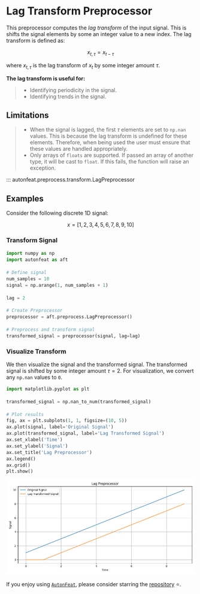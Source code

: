 <!-- 
MIT License

Copyright (c) 2023 Carnegie Mellon University, Auton Lab

Permission is hereby granted, free of charge, to any person obtaining a copy
of this software and associated documentation files (the "Software"), to deal
in the Software without restriction, including without limitation the rights
to use, copy, modify, merge, publish, distribute, sublicense, and/or sell
copies of the Software, and to permit persons to whom the Software is
furnished to do so, subject to the following conditions:

The above copyright notice and this permission notice shall be included in all
copies or substantial portions of the Software.

THE SOFTWARE IS PROVIDED "AS IS", WITHOUT WARRANTY OF ANY KIND, EXPRESS OR
IMPLIED, INCLUDING BUT NOT LIMITED TO THE WARRANTIES OF MERCHANTABILITY,
FITNESS FOR A PARTICULAR PURPOSE AND NONINFRINGEMENT. IN NO EVENT SHALL THE
AUTHORS OR COPYRIGHT HOLDERS BE LIABLE FOR ANY CLAIM, DAMAGES OR OTHER
LIABILITY, WHETHER IN AN ACTION OF CONTRACT, TORT OR OTHERWISE, ARISING FROM,
OUT OF OR IN CONNECTION WITH THE SOFTWARE OR THE USE OR OTHER DEALINGS IN THE
SOFTWARE.
-->

# Lag Transform Preprocessor

This preprocessor computes the *lag transform* of the input signal. This is shifts the signal elements by some an integer value to a new index. The lag transform is defined as:

$$
x_{t, \tau} = x_{t - \tau}
$$

where $x_{t, \tau}$ is the lag transform of $x_t$ by some integer amount $\tau$.

**The lag transform is useful for:**

> - Identifying periodicity in the signal.
> - Identifying trends in the signal.


## Limitations

> - When the signal is lagged, the first $\tau$ elements are set to `np.nan` values. This is because the lag transform is undefined for these elements. Therefore, when being used the user must ensure that these values are handled appropriately.
> - Only arrays of `floats` are supported. If passed an array of another type, it will be cast to `float`. If this fails, the function will raise an exception.

::: autonfeat.preprocess.transform.LagPreprocessor

## Examples

Consider the following discrete 1D signal:

$$
x = [1, 2, 3, 4, 5, 6, 7, 8, 9, 10]
$$


### Transform Signal

```python
import numpy as np
import autonfeat as aft

# Define signal
num_samples = 10
signal = np.arange(1, num_samples + 1)

lag = 2

# Create Preprocessor
preprocessor = aft.preprocess.LagPreprocessor()

# Preprocess and transform signal
transformed_signal = preprocessor(signal, lag=lag)
```

### Visualize Transform

We then visualize the signal and the transformed signal. The transformed signal is shifted by some integer amount $\tau = 2$. For visualization, we convert any `np.nan` values to `0`.


```python
import matplotlib.pyplot as plt

transformed_signal = np.nan_to_num(transformed_signal)

# Plot results
fig, ax = plt.subplots(1, 1, figsize=(10, 5))
ax.plot(signal, label='Original Signal')
ax.plot(transformed_signal, label='Lag Transformed Signal')
ax.set_xlabel('Time')
ax.set_ylabel('Signal')
ax.set_title('Lag Preprocessor')
ax.legend()
ax.grid()
plt.show()
```

![Lag](../../../assets/lag_visualize.png)


If you enjoy using [`AutonFeat`](../../../index.md), please consider starring the [repository](https://github.com/autonlab/AutonFeat) ⭐️.